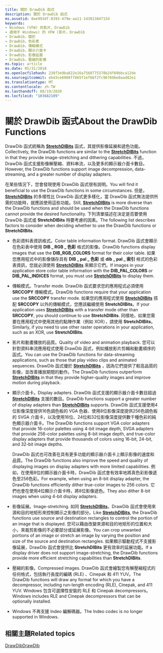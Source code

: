 ```yaml
---
title: 關於 DrawDib 函式
description: 關於 DrawDib 函式
ms.assetid: 0ae993df-8393-479e-aa11-14301384715d
keywords:
- Windows (VFW) 的影片，DrawDib
- 適用于 Windows) 的 VFW (影片，DrawDib
- DrawDib，關於
- DrawDib，色彩表
- DrawDib，傳輸模式
- DrawDib，顯示介面卡
- DrawDib，影像延展
- DrawDib，壓縮的影像
ms.topic: article
ms.date: 05/31/2018
ms.openlocfilehash: 238f3e9ba822e16a7568775378b24f69bbca12de
ms.sourcegitcommit: ebd3ce6908ff865f1ef66f2fc96769be0aad82e1
ms.translationtype: MT
ms.contentlocale: zh-TW
ms.lasthandoff: 08/19/2020
ms.locfileid: "103682109"
---
```

# <a name="about-the-drawdib-functions"></a><span data-ttu-id="6fbdf-111">關於 DrawDib 函式</span><span class="sxs-lookup"><span data-stu-id="6fbdf-111">About the DrawDib Functions</span></span>

<span data-ttu-id="6fbdf-112">DrawDib 函式統稱為 [**StretchDIBits**](/windows/desktop/api/wingdi/nf-wingdi-stretchdibits) 函式，其提供影像延展和遞色功能。</span><span class="sxs-lookup"><span data-stu-id="6fbdf-112">Collectively, the DrawDib functions are similar to the [**StretchDIBits**](/windows/desktop/api/wingdi/nf-wingdi-stretchdibits) function in that they provide image-stretching and dithering capabilities.</span></span> <span data-ttu-id="6fbdf-113">不過，DrawDib 函式支援影像解壓縮、資料串流，以及更多的顯示器介面卡數目。</span><span class="sxs-lookup"><span data-stu-id="6fbdf-113">However, the DrawDib functions support image decompression, data-streaming, and a greater number of display adapters.</span></span>

<span data-ttu-id="6fbdf-114">在某些情況下，您會發現使用 DrawDib 函式很有説明。</span><span class="sxs-lookup"><span data-stu-id="6fbdf-114">You will find it beneficial to use the DrawDib functions in some circumstances.</span></span> <span data-ttu-id="6fbdf-115">但是， [**StretchDIBits**](/windows/desktop/api/wingdi/nf-wingdi-stretchdibits) 的多樣性比 DrawDib 函式更多樣化，當 DrawDib 函式無法提供所需的功能時，就應該使用這些功能。</span><span class="sxs-lookup"><span data-stu-id="6fbdf-115">Still, [**StretchDIBits**](/windows/desktop/api/wingdi/nf-wingdi-stretchdibits) is more diverse than the DrawDib functions and should be used when the DrawDib functions cannot provide the desired functionality.</span></span> <span data-ttu-id="6fbdf-116">下列清單描述在決定是否要使用 DrawDib 函式或 **StretchDIBits** 時要考慮的因素。</span><span class="sxs-lookup"><span data-stu-id="6fbdf-116">The following list describes factors to consider when deciding whether to use the DrawDib functions or **StretchDIBits**.</span></span>

-   <span data-ttu-id="6fbdf-117">色彩資料表資訊格式。</span><span class="sxs-lookup"><span data-stu-id="6fbdf-117">Color table information format.</span></span> <span data-ttu-id="6fbdf-118">DrawDib 函式會顯示在色彩表中使用 **DIB \_ RGB \_ 色彩** 格式的影像。</span><span class="sxs-lookup"><span data-stu-id="6fbdf-118">DrawDib functions display images that use the **DIB\_RGB\_COLORS** format for their color table.</span></span> <span data-ttu-id="6fbdf-119">如果您應用程式中的影像儲存具有 **DIB \_ pal \_ 色彩** 或 **dib \_ pal \_ 索引** 格式的色彩表資訊，您就必須使用 [**StretchDIBits**](/windows/desktop/api/wingdi/nf-wingdi-stretchdibits) 來顯示它們。</span><span class="sxs-lookup"><span data-stu-id="6fbdf-119">If images in your application store color table information with the **DIB\_PAL\_COLORS** or **DIB\_PAL\_INDICES** format, you must use [**StretchDIBits**](/windows/desktop/api/wingdi/nf-wingdi-stretchdibits) to display them.</span></span>
-   <span data-ttu-id="6fbdf-120">傳輸模式。</span><span class="sxs-lookup"><span data-stu-id="6fbdf-120">Transfer mode.</span></span> <span data-ttu-id="6fbdf-121">DrawDib 函式要求您的應用程式必須使用 **SRCCOPY** 傳輸模式。</span><span class="sxs-lookup"><span data-stu-id="6fbdf-121">DrawDib functions require that your application use the **SRCCOPY** transfer mode.</span></span> <span data-ttu-id="6fbdf-122">如果您的應用程式使用 [**StretchDIBits**](/windows/desktop/api/wingdi/nf-wingdi-stretchdibits) 搭配 **SRCCOPY** 以外的傳輸模式，您應該繼續使用 **StretchDIBits**。</span><span class="sxs-lookup"><span data-stu-id="6fbdf-122">If your application uses [**StretchDIBits**](/windows/desktop/api/wingdi/nf-wingdi-stretchdibits) with a transfer mode other than **SRCCOPY**, you should continue to use **StretchDIBits**.</span></span> <span data-ttu-id="6fbdf-123">同樣地，如果您需要在應用程式中使用其他的點陣作業（例如 XOR），請使用 **StretchDIBits**。</span><span class="sxs-lookup"><span data-stu-id="6fbdf-123">Similarly, if you need to use other raster operations in your application, such as an XOR, use **StretchDIBits**.</span></span>
-   <span data-ttu-id="6fbdf-124">影片和動畫播放的品質。</span><span class="sxs-lookup"><span data-stu-id="6fbdf-124">Quality of video and animation playback.</span></span> <span data-ttu-id="6fbdf-125">您可以針對資料串流應用程式使用 DrawDib 函式，例如播放影片剪輯和動畫順序的函式。</span><span class="sxs-lookup"><span data-stu-id="6fbdf-125">You can use the DrawDib functions for data-streaming applications, such as those that play video clips and animated sequences.</span></span> <span data-ttu-id="6fbdf-126">DrawDib 函式優於 [**StretchDIBits**](/windows/desktop/api/wingdi/nf-wingdi-stretchdibits) ，因為它們提供了較高品質的影像，並改善播放期間的動作。</span><span class="sxs-lookup"><span data-stu-id="6fbdf-126">The DrawDib functions outperform [**StretchDIBits**](/windows/desktop/api/wingdi/nf-wingdi-stretchdibits) in that they provide higher-quality images and improve motion during playback.</span></span>
-   <span data-ttu-id="6fbdf-127">顯示介面卡。</span><span class="sxs-lookup"><span data-stu-id="6fbdf-127">Display adapters.</span></span> <span data-ttu-id="6fbdf-128">DrawDib 函式支援的顯示器介面卡數目超過 [**StretchDIBits**](/windows/desktop/api/wingdi/nf-wingdi-stretchdibits) 支援的數目。</span><span class="sxs-lookup"><span data-stu-id="6fbdf-128">DrawDib functions support a greater number of display adapters than [**StretchDIBits**](/windows/desktop/api/wingdi/nf-wingdi-stretchdibits) supports.</span></span> <span data-ttu-id="6fbdf-129">DrawDib 函式支援使用4位影像深度提供16色調色板的 VGA 色器、使用8位影像深度提供256色調色板的 SVGA 介面卡，以及使用16位、24位和32位影像深度提供數千種色彩的純色顯示器介面卡。</span><span class="sxs-lookup"><span data-stu-id="6fbdf-129">The DrawDib functions support VGA color adapters that provide 16-color palettes using 4-bit image depth, SVGA adapters that provide 256-color palettes using 8-bit image depth, and true-color display adapters that provide thousands of colors using 16-bit, 24-bit, and 32-bit image depths.</span></span>

    <span data-ttu-id="6fbdf-130">DrawDib 函式也可改善在具有更多功能的顯示器介面卡上顯示影像的速度和品質。</span><span class="sxs-lookup"><span data-stu-id="6fbdf-130">The DrawDib functions also improve the speed and quality of displaying images on display adapters with more limited capabilities.</span></span> <span data-ttu-id="6fbdf-131">例如，在使用8位的顯示器介面卡時，DrawDib 函式會有效率地將真色彩影像遞色至256色彩。</span><span class="sxs-lookup"><span data-stu-id="6fbdf-131">For example, when using an 8-bit display adapter, the DrawDib functions efficiently dither true-color images to 256 colors.</span></span> <span data-ttu-id="6fbdf-132">它們也會在使用4位顯示介面卡時，將8位影像遞色。</span><span class="sxs-lookup"><span data-stu-id="6fbdf-132">They also dither 8-bit images when using 4-bit display adapters.</span></span>

-   <span data-ttu-id="6fbdf-133">影像延展。</span><span class="sxs-lookup"><span data-stu-id="6fbdf-133">Image-stretching.</span></span> <span data-ttu-id="6fbdf-134">如同 [**StretchDIBits**](/windows/desktop/api/wingdi/nf-wingdi-stretchdibits)，DrawDib 函式會使用來源和目的地矩形來控制顯示之影像的部分。</span><span class="sxs-lookup"><span data-stu-id="6fbdf-134">Like [**StretchDIBits**](/windows/desktop/api/wingdi/nf-wingdi-stretchdibits), the DrawDib functions use source and destination rectangles to control the portion of an image that is displayed.</span></span> <span data-ttu-id="6fbdf-135">您可以藉由改變來源和目的地矩形的位置和大小，來裁剪影像的不必要部分或延展影像。</span><span class="sxs-lookup"><span data-stu-id="6fbdf-135">You can crop unwanted portions of an image or stretch an image by varying the position and size of the source and destination rectangles.</span></span> <span data-ttu-id="6fbdf-136">如果顯示驅動程式不支援影像延展，DrawDib 函式會提供比 **StretchDIBits** 更有效率的延展功能。</span><span class="sxs-lookup"><span data-stu-id="6fbdf-136">If a display driver does not support image-stretching, the DrawDib functions provide more efficient stretching capabilities than **StretchDIBits**.</span></span>
-   <span data-ttu-id="6fbdf-137">壓縮的影像。</span><span class="sxs-lookup"><span data-stu-id="6fbdf-137">Compressed images.</span></span> <span data-ttu-id="6fbdf-138">DrawDib 函式會繪製您有解壓縮程式的任何格式，包括執行長度的編碼 (RLE) 、Cinepak 和 411 YUV。</span><span class="sxs-lookup"><span data-stu-id="6fbdf-138">The DrawDib functions will draw any format for which you have a decompressor, including run-length encoding (RLE), Cinepak, and 411 YUV.</span></span> <span data-ttu-id="6fbdf-139">Windows 包含可選擇性安裝的 RLE 和 Cinepak decompressors。</span><span class="sxs-lookup"><span data-stu-id="6fbdf-139">Windows includes RLE and Cinepak decompressors that can be optionally installed.</span></span>
-   <span data-ttu-id="6fbdf-140">Windows 不再支援 Indeo 編解碼器。</span><span class="sxs-lookup"><span data-stu-id="6fbdf-140">The Indeo codec is no longer supported in Windows.</span></span>

## <a name="related-topics"></a><span data-ttu-id="6fbdf-141">相關主題</span><span class="sxs-lookup"><span data-stu-id="6fbdf-141">Related topics</span></span>

<dl> <dt>

[<span data-ttu-id="6fbdf-142">DrawDib</span><span class="sxs-lookup"><span data-stu-id="6fbdf-142">DrawDib</span></span>](drawdib.md)
</dt> </dl>

 

 